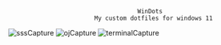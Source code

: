                                         WinDots
	                        My custom dotfiles for windows 11
![sssCapture](https://github.com/user-attachments/assets/ed746b07-6367-40de-aa36-999f74775d3b)
![ojCapture](https://github.com/user-attachments/assets/6ba8f661-0e1a-431a-92ba-5c612be02a3b)
![terminalCapture](https://github.com/user-attachments/assets/c5e57400-88e1-4051-8617-01d7efd14809)
